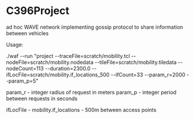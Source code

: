 # C396Project
ad hoc WAVE network implementing gossip protocol to share information between vehicles

Usage: 

./waf --run "project --traceFile=scratch/mobility.tcl --nodeFile=scratch/mobility.nodedata --tileFile=scratch/mobility.tiledata --nodeCount=113 --duration=2300.0 
--ifLocFile=scratch/mobility.if_locations_500 --ifCount=33 --param_r=2000 --param_p=5"

param_r - integer radius of request in meters
param_p - integer period between requests in seconds

ifLocFile - mobility.if_locations - 500m between access points
